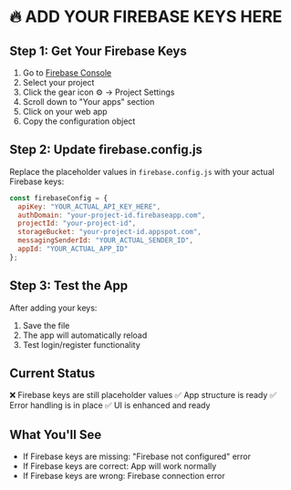 # 🔥 ADD YOUR FIREBASE KEYS HERE

## Step 1: Get Your Firebase Keys
1. Go to [Firebase Console](https://console.firebase.google.com/)
2. Select your project
3. Click the gear icon ⚙️ → Project Settings
4. Scroll down to "Your apps" section
5. Click on your web app
6. Copy the configuration object

## Step 2: Update firebase.config.js
Replace the placeholder values in `firebase.config.js` with your actual Firebase keys:

```javascript
const firebaseConfig = {
  apiKey: "YOUR_ACTUAL_API_KEY_HERE",
  authDomain: "your-project-id.firebaseapp.com",
  projectId: "your-project-id",
  storageBucket: "your-project-id.appspot.com",
  messagingSenderId: "YOUR_ACTUAL_SENDER_ID",
  appId: "YOUR_ACTUAL_APP_ID"
};
```

## Step 3: Test the App
After adding your keys:
1. Save the file
2. The app will automatically reload
3. Test login/register functionality

## Current Status
❌ Firebase keys are still placeholder values
✅ App structure is ready
✅ Error handling is in place
✅ UI is enhanced and ready

## What You'll See
- If Firebase keys are missing: "Firebase not configured" error
- If Firebase keys are correct: App will work normally
- If Firebase keys are wrong: Firebase connection error
